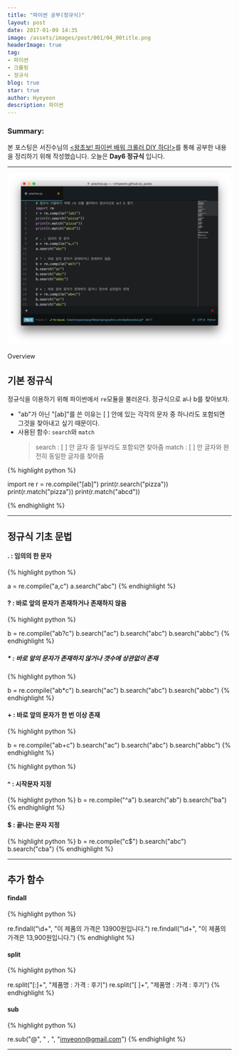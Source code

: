 ```yaml
---
title: "파이썬 공부(정규식)"
layout: post
date: 2017-01-09 14:35
image: /assets/images/post/001/04_00title.png
headerImage: true
tag:
- 파이썬
- 크롤링
- 정규식
blog: true
star: true
author: Hyeyeon
description: 파이썬
---
```


### Summary:

본 포스팅은 서진수님의 [<왕초보! 파이썬 배워 크롤러 DIY 하다!>](https://www.kyobobook.co.kr/product/detailViewKor.laf?mallGb=KOR&ejkGb=KOR&barcode=9791195484720&orderClick=JAj)를 통해 공부한 내용을 정리하기 위해 작성했습니다. 오늘은 **Day6 정규식** 입니다.

---

![pic1](/assets/images/post/001/08_01.png)
<figcaption class="caption">Overview</figcaption>

## 기본 정규식

정규식을 이용하기 위해 파이썬에서 `re`모듈을 불러온다. 정규식으로 a나 b를 찾아보자.

* "ab"가 아닌 "[ab]"를 쓴 이유는 [ ] 안에 있는 각각의 문자 중 하나라도 포함되면 그것을 찾아내고 싶기 때문이다.
* 사용된 함수: `search`와 `match`
  > search  : [ ] 안 글자 중 일부라도 포함되면 찾아줌
  > match   : [ ] 안 글자와 완전히 동일한 글자를 찾아줌


{% highlight python %}

import re
r = re.compile("[ab]")
print(r.search("pizza"))
print(r.match("pizza"))
print(r.match("abcd"))

{% endhighlight %}



---
## 정규식 기초 문법

#### . : 임의의 한 문자

{% highlight python %}

a = re.compile("a,c")
a.search("abc")
{% endhighlight %}

#### ? : 바로 앞의 문자가 존재하거나 존재하지 않음

{% highlight python %}

b = re.compile("ab?c")
b.search("ac")
b.search("abc")
b.search("abbc")
{% endhighlight %}

##### * : 바로 앞의 문자가 존재하지 않거나 갯수에 상관없이 존재

{% highlight python %}

b = re.compile("ab*c")
b.search("ac")
b.search("abc")
b.search("abbc")
{% endhighlight %}

#### + : 바로 앞의 문자가 한 번 이상 존재

{% highlight python %}

b = re.compile("ab+c")
b.search("ac")
b.search("abc")
b.search("abbc")
{% endhighlight %}

{% highlight python %}

#### ^ : 시작문자 지정
{% highlight python %}
b = re.compile("^a")
b.search("ab")
b.search("ba")
{% endhighlight %}


#### $ : 끝나는 문자 지정

{% highlight python %}
b = re.compile("c$")
b.search("abc")
b.search("cba")
{% endhighlight %}




---
## 추가 함수

#### findall

{% highlight python %}

re.findall("\d+", "이 제품의 가격은 13900원입니다.")
re.findall("\d+", "이 제품의 가격은 13,900원입니다.")
{% endhighlight %}

#### split

{% highlight python %}

re.split("[:]+", "제품명 : 가격 : 후기")
re.split("[ ]+", "제품명 : 가격 : 후기")
{% endhighlight %}

#### sub

{% highlight python %}

re.sub("@", " , ", "imyeonn@gmail.com")
{% endhighlight %}

---
